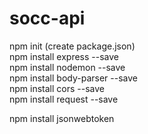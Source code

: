 # socc-api

npm init (create package.json)<br>
npm install express --save<br>
npm install nodemon --save<br>
npm install body-parser --save<br>
npm install cors --save<br>
npm install request --save<br>

npm install jsonwebtoken
